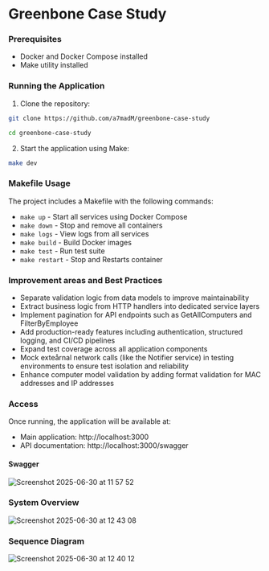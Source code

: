 # Greenbone Case Study

### Prerequisites
- Docker and Docker Compose installed
- Make utility installed

### Running the Application

1. Clone the repository:
```bash
git clone https://github.com/a7madM/greenbone-case-study

cd greenbone-case-study
```

2. Start the application using Make:
```bash
make dev
```

### Makefile Usage
The project includes a Makefile with the following commands:

- `make up` - Start all services using Docker Compose
- `make down` - Stop and remove all containers
- `make logs` - View logs from all services
- `make build` - Build Docker images
- `make test` - Run test suite
- `make restart` - Stop and Restarts container


### Improvement areas and Best Practices
- Separate validation logic from data models to improve maintainability
- Extract business logic from HTTP handlers into dedicated service layers
- Implement pagination for API endpoints such as GetAllComputers and FilterByEmployee
- Add production-ready features including authentication, structured logging, and CI/CD pipelines
- Expand test coverage across all application components
- Mock exteårnal network calls (like the Notifier service) in testing environments to ensure test isolation and reliability
- Enhance computer model validation by adding format validation for MAC addresses and IP addresses

### Access
Once running, the application will be available at:
- Main application: http://localhost:3000
- API documentation: http://localhost:3000/swagger

#### Swagger
![Screenshot 2025-06-30 at 11 57 52](https://github.com/user-attachments/assets/fd399833-95ff-4365-95ed-e73ec2029c48)

### System Overview
![Screenshot 2025-06-30 at 12 43 08](https://github.com/user-attachments/assets/73cb03f5-97a6-4410-8b0f-d366601e97c9)

### Sequence Diagram
![Screenshot 2025-06-30 at 12 40 12](https://github.com/user-attachments/assets/f3da35c4-8941-412b-9361-76be90972b80)

